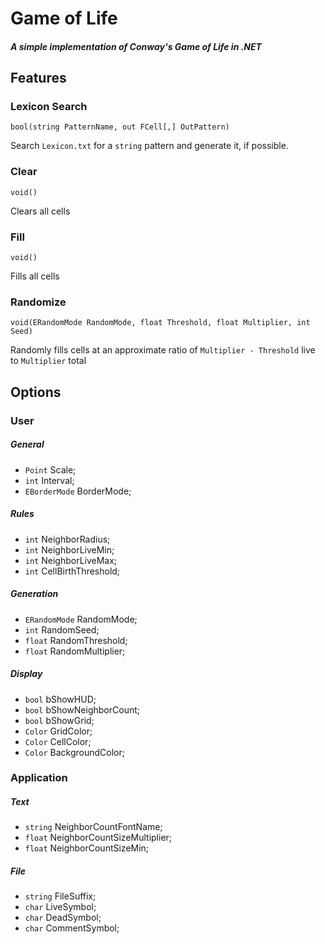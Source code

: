# Game of Life

##### A simple implementation of Conway's Game of Life in .NET

## Features

### Lexicon Search
`bool(string PatternName, out FCell[,] OutPattern)`

Search `Lexicon.txt` for a `string` pattern and generate it, if possible.

### Clear
`void()`

Clears all cells

### Fill
`void()`

Fills all cells

### Randomize
`void(ERandomMode RandomMode, float Threshold, float Multiplier, int Seed)`

Randomly fills cells at an approximate ratio of `Multiplier - Threshold` live to `Multiplier` total

## Options

### User
##### General
- `Point` Scale;
- `int` Interval;
- `EBorderMode` BorderMode;

##### Rules
- `int` NeighborRadius;
- `int` NeighborLiveMin;
- `int` NeighborLiveMax;
- `int` CellBirthThreshold;

##### Generation
- `ERandomMode` RandomMode;
- `int` RandomSeed;
- `float` RandomThreshold;
- `float` RandomMultiplier;

##### Display
- `bool` bShowHUD;
- `bool` bShowNeighborCount;
- `bool` bShowGrid;
- `Color` GridColor;
- `Color` CellColor;
- `Color` BackgroundColor;

### Application

##### Text
- `string` NeighborCountFontName;
- `float` NeighborCountSizeMultiplier;
- `float` NeighborCountSizeMin;

##### File
- `string` FileSuffix;
- `char` LiveSymbol;
- `char` DeadSymbol;
- `char` CommentSymbol;
